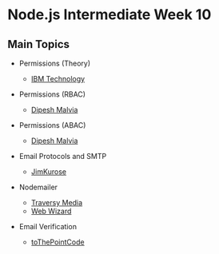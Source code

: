 # Node.js Intermediate Week 10

## Main Topics

* Permissions (Theory)
    - [IBM Technology](https://www.youtube.com/watch?v=rvZ35YW4t5k)

* Permissions (RBAC)
    - [Dipesh Malvia](https://www.youtube.com/watch?v=HHuiV841g_w)

* Permissions (ABAC)
    - [Dipesh Malvia](https://www.youtube.com/watch?v=zFQHn1nk-uw)

* Email Protocols and SMTP
    - [JimKurose](https://www.youtube.com/watch?v=D3GMrOMR2dk)

* Nodemailer
    - [Traversy Media](https://www.youtube.com/watch?v=nF9g1825mwk)
    - [Web Wizard](https://www.youtube.com/watch?v=QDIOBsMBEI0)

* Email Verification
    - [toThePointCode](https://www.youtube.com/playlist?list=PLk8gdrb2DmCi-9ys7sVZvKNQISs5Bkw-t)

